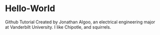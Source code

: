 # Hello-World
Github Tutorial
Created by Jonathan Algoo, an electrical engineering major at Vanderbilt University. I like Chipotle, and squirrels.

